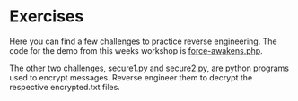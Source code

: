 # Exercises

Here you can find a few challenges to practice reverse engineering. The code for the demo from this weeks workshop is [force-awakens.php](force-awakens.php).

The other two challenges, secure1.py and secure2.py, are python programs used to encrypt messages. Reverse engineer them to decrypt the respective encrypted.txt files.
